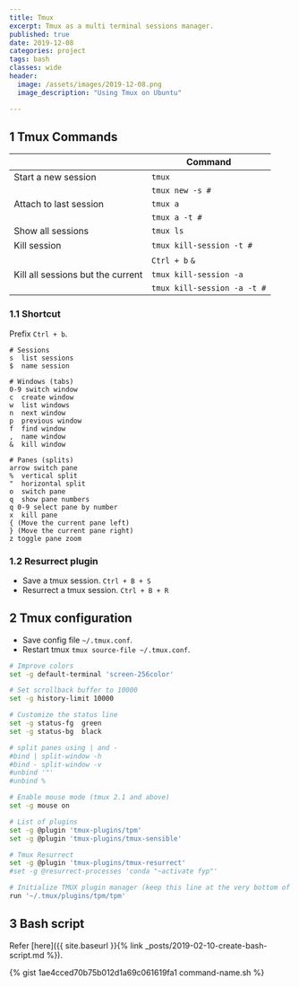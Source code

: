 ```yaml
---
title: Tmux
excerpt: Tmux as a multi terminal sessions manager.
published: true
date: 2019-12-08
categories: project
tags: bash
classes: wide
header:
  image: /assets/images/2019-12-08.png
  image_description: "Using Tmux on Ubuntu"

---
```


## 1 Tmux Commands

|                                   | Command                     |
|-----------------------------------|-----------------------------|
| Start a new session               | `tmux`                      |
|                                   | `tmux new -s #`             |
| Attach to last session            | `tmux a`                    |
|                                   | `tmux a -t #`               |
| Show all sessions                 | `tmux ls`                   |
| Kill session                      | `tmux kill-session -t #`    |
|                                   | `Ctrl + b` `&`              |
| Kill all sessions but the current | `tmux kill-session -a`      |
|                                   | `tmux kill-session -a -t #` |

### 1.1 Shortcut
Prefix `Ctrl + b`.

```
# Sessions
s  list sessions
$  name session

# Windows (tabs)
0-9 switch window
c  create window
w  list windows
n  next window
p  previous window
f  find window
,  name window
&  kill window

# Panes (splits)
arrow switch pane
%  vertical split
"  horizontal split
o  switch pane
q  show pane numbers
q 0-9 select pane by number
x  kill pane
{ (Move the current pane left)
} (Move the current pane right)
z toggle pane zoom
```

### 1.2 Resurrect plugin
- Save a tmux session. `Ctrl + B + S`
- Resurrect a tmux session. `Ctrl + B + R`


## 2 Tmux configuration

- Save config file `~/.tmux.conf`.
- Restart tmux `tmux source-file ~/.tmux.conf`.

``` bash
# Improve colors
set -g default-terminal 'screen-256color'

# Set scrollback buffer to 10000
set -g history-limit 10000

# Customize the status line
set -g status-fg  green
set -g status-bg  black

# split panes using | and -
#bind | split-window -h
#bind - split-window -v
#unbind '"'
#unbind %

# Enable mouse mode (tmux 2.1 and above)
set -g mouse on

# List of plugins
set -g @plugin 'tmux-plugins/tpm'
set -g @plugin 'tmux-plugins/tmux-sensible'

# Tmux Resurrect
set -g @plugin 'tmux-plugins/tmux-resurrect'
#set -g @resurrect-processes 'conda "~activate fyp"'

# Initialize TMUX plugin manager (keep this line at the very bottom of tmux.conf)
run '~/.tmux/plugins/tpm/tpm'

```

## 3 Bash script

Refer [here]({{ site.baseurl }}{% link _posts/2019-02-10-create-bash-script.md %}).

{% gist 1ae4cced70b75b012d1a69c061619fa1 command-name.sh %}


